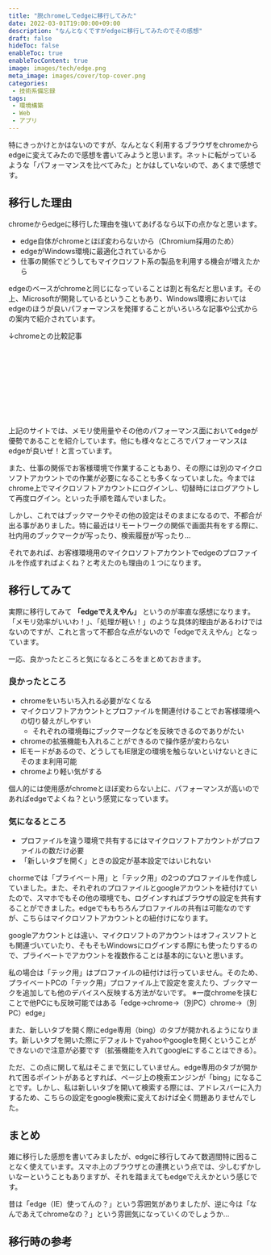 ```yaml
---
title: "脱chromeしてedgeに移行してみた"
date: 2022-03-01T19:00:00+09:00
description: "なんとなくですがedgeに移行してみたのでその感想"
draft: false
hideToc: false
enableToc: true
enableTocContent: true
image: images/tech/edge.png
meta_image: images/cover/top-cover.png
categories:
 - 技術系備忘録
tags:
 - 環境構築
 - Web
 - アプリ
---
```


特にきっかけとかはないのですが、なんとなく利用するブラウザをchromeからedgeに変えてみたので感想を書いてみようと思います。ネットに転がっているような「パフォーマンスを比べてみた」とかはしていないので、あくまで感想です。

## 移行した理由

chromeからedgeに移行した理由を強いてあげるなら以下の点かなと思います。

- edge自体がchromeとほぼ変わらないから（Chromium採用のため）
- edgeがWindows環境に最適化されているから
- 仕事の関係でどうしてもマイクロソフト系の製品を利用する機会が増えたから

edgeのベースがchromeと同じになっていることは割と有名だと思います。その上、Microsoftが開発しているということもあり、Windows環境においてはedgeのほうが良いパフォーマンスを発揮することがいろいろな記事や公式からの案内で紹介されています。

↓chromeとの比較記事
<div class="iframely-embed"><div class="iframely-responsive" style="height: 140px; padding-bottom: 0;"><a href="https://www.makeuseof.com/microsoft-edge-vs-google-chrome-best-browser-2021/" data-iframely-url="//iframely.net/p9yJji9?card=small"></a></div></div><script async src="//iframely.net/embed.js" charset="utf-8"></script>

上記のサイトでは、メモリ使用量やその他のパフォーマンス面においてedgeが優勢であることを紹介しています。他にも様々なところでパフォーマンスはedgeが良いぜ！と言っています。

また、仕事の関係でお客様環境で作業することもあり、その際には別のマイクロソフトアカウントでの作業が必要になることも多くなっていました。今まではchrome上でマイクロソフトアカウントにログインし、切替時にはログアウトして再度ログイン。といった手順を踏んでいました。

しかし、これではブックマークやその他の設定はそのままになるので、不都合が出る事がありました。特に最近はリモートワークの関係で画面共有をする際に、社内用のブックマークが写ったり、検索履歴が写ったり...

それであれば、お客様環境用のマイクロソフトアカウントでedgeのプロファイルを作成すればよくね？と考えたのも理由の１つになります。

## 移行してみて

実際に移行してみて **「edgeでええやん」** というのが率直な感想になります。「メモリ効率がいいわ！」、「処理が軽い！」のような具体的理由があるわけではないのですが、これと言って不都合な点がないので「edgeでええやん」となっています。

一応、良かったところと気になるところをまとめておきます。

### 良かったところ

- chromeをいちいち入れる必要がなくなる
- マイクロソフトアカウントとプロファイルを関連付けることでお客様環境への切り替えがしやすい
  - それぞれの環境毎にブックマークなどを反映できるのでありがたい
- chromeの拡張機能も入れることができるので操作感が変わらない
- IEモードがあるので、どうしてもIE限定の環境を触らないといけないときにそのまま利用可能
- chromeより軽い気がする

個人的には使用感がchromeとほぼ変わらない上に、パフォーマンスが高いのであればedgeでよくね？という感覚になっています。

### 気になるところ

- プロファイルを違う環境で共有するにはマイクロソフトアカウントがプロファイルの数だけ必要
- 「新しいタブを開く」ときの設定が基本設定ではいじれない

chormeでは「プライベート用」と「テック用」の2つのプロファイルを作成していました。また、それぞれのプロファイルとgoogleアカウントを紐付けていたので、スマホでもその他の環境でも、ログインすればブラウザの設定を共有することができました。edgeでももちろんプロファイルの共有は可能なのですが、こちらはマイクロソフトアカウントとの紐付けになります。

googleアカウントとは違い、マイクロソフトのアカウントはオフィスソフトとも関連づいていたり、そもそもWindowsにログインする際にも使ったりするので、プライベートでアカウントを複数作ることは基本的にないと思います。

私の場合は「テック用」はプロファイルの紐付けは行っていません。そのため、プライベートPCの「テック用」プロファイル上で設定を変えたり、ブックマークを追加しても他のデバイスへ反映する方法がないです。
※一度chromeを挟むことで他PCにも反映可能ではある「edge→chrome→（別PC）chrome→（別PC）edge」

また、新しいタブを開く際にedge専用（bing）のタブが開かれるようになります。新しいタブを開いた際にデフォルトでyahooやgoogleを開くということができないので注意が必要です（拡張機能を入れてgoogleにすることはできる）。

ただ、この点に関して私はそこまで気にしていません。edge専用のタブが開かれて困るポイントがあるとすれば、ページ上の検索エンジンが「bing」になることです。しかし、私は新しいタブを開いて検索する際には、アドレスバーに入力するため、こちらの設定をgoogle検索に変えておけば全く問題ありませんでした。

## まとめ

雑に移行した感想を書いてみましたが、edgeに移行してみて数週間特に困ることなく使えています。スマホ上のブラウザとの連携という点では、少しむずかしいなーということもありますが、それを踏まえてもedgeでええかという感じです。

昔は「edge（IE）使ってんの？」という雰囲気がありましたが、逆に今は「なんであえてchromeなの？」という雰囲気になっていくのでしょうか...

## 移行時の参考
<div class="iframely-embed"><div class="iframely-responsive" style="padding-bottom: 52.5%; padding-top: 120px;"><a href="https://dekiru.net/article/20436/" data-iframely-url="//iframely.net/Sx9zZiP"></a></div></div><script async src="//iframely.net/embed.js" charset="utf-8"></script>